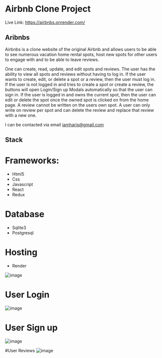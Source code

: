 # Airbnb Clone Project
Live Link: https://airbnbs.onrender.com/
## Aribnbs   

Airbnbs is a clone website of the original Airbnb and allows users to be able to see numerous
vacation home rental spots, host new spots for other users to engage with and to be able to leave
reviews. 

One can create, read, update, and edit spots and reviews. The user has the ability to view all spots and reviews
without having to log in. If the user wants to create, edit, or delete a spot or a review, then the user must log in.
If the user is not logged in and tries to create a spot or create a review, the buttons will open Login/Sign up Modals automatically
so that the user can sign in. If the user is logged in and owns the current spot, then the user can edit or delete the spot once the owned spot is clicked on
from the home page. A review cannot be written on the users own spot. A user can only write on review per spot and can delete the review and replace that review with a new one.

I can be contacted via email iamharis@gmail.com

## Stack  

# Frameworks:
- Html5
- Css
- Javascript
- React
- Redux

# Database
- Sqlite3
- Postgresql

# Hosting
- Render

![image](https://user-images.githubusercontent.com/76670635/203098421-01a0dca7-160f-42ba-b600-b33d0bebdbbc.png)

# User Login
![image](https://user-images.githubusercontent.com/76670635/203098690-b6c04204-5549-4f8e-aeb5-7750f3083972.png)

# User Sign up 
![image](https://user-images.githubusercontent.com/76670635/203098854-e802638a-97d5-4b35-b8f3-bdfbf2da7e6d.png)

#User Reviews
![image](https://user-images.githubusercontent.com/76670635/203099309-95f598ed-2cad-47ca-bc70-13ae678d19f6.png)


